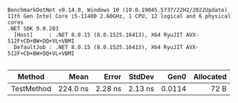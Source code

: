 ```

BenchmarkDotNet v0.14.0, Windows 10 (10.0.19045.5737/22H2/2022Update)
11th Gen Intel Core i5-11400 2.60GHz, 1 CPU, 12 logical and 6 physical cores
.NET SDK 9.0.203
  [Host]     : .NET 8.0.15 (8.0.1525.16413), X64 RyuJIT AVX-512F+CD+BW+DQ+VL+VBMI
  DefaultJob : .NET 8.0.15 (8.0.1525.16413), X64 RyuJIT AVX-512F+CD+BW+DQ+VL+VBMI


```
| Method     | Mean     | Error   | StdDev  | Gen0   | Allocated |
|----------- |---------:|--------:|--------:|-------:|----------:|
| TestMethod | 224.0 ns | 2.28 ns | 2.13 ns | 0.0114 |      72 B |
